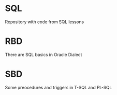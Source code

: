 # SQL
Repository with code from SQL lessons


# RBD
There are SQL basics in Oracle Dialect

# SBD
Some preocedures and triggers in T-SQL and PL-SQL
